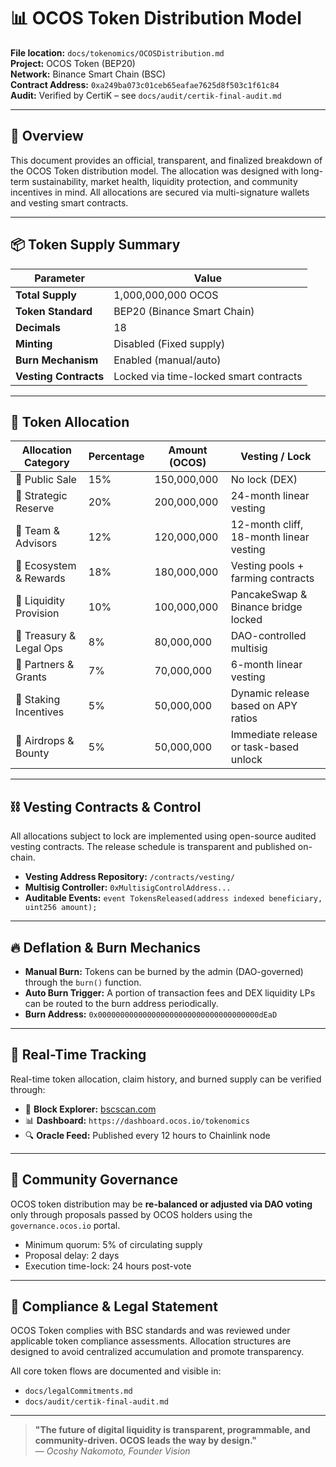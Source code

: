 # 📊 OCOS Token Distribution Model

**File location:** `docs/tokenomics/OCOSDistribution.md`  
**Project:** OCOS Token (BEP20)  
**Network:** Binance Smart Chain (BSC)  
**Contract Address:** `0xa249ba073c01ceb65eafae7625d8f503c1f61c84`  
**Audit:** Verified by CertiK – see `docs/audit/certik-final-audit.md`

---

## 🧩 Overview

This document provides an official, transparent, and finalized breakdown of the OCOS Token distribution model. The allocation was designed with long-term sustainability, market health, liquidity protection, and community incentives in mind. All allocations are secured via multi-signature wallets and vesting smart contracts.

---

## 📦 Token Supply Summary

| Parameter               | Value                |
|-------------------------|----------------------|
| **Total Supply**        | 1,000,000,000 OCOS   |
| **Token Standard**      | BEP20 (Binance Smart Chain) |
| **Decimals**            | 18                   |
| **Minting**             | Disabled (Fixed supply) |
| **Burn Mechanism**      | Enabled (manual/auto) |
| **Vesting Contracts**   | Locked via time-locked smart contracts |

---

## 🔄 Token Allocation

| Allocation Category     | Percentage | Amount (OCOS)      | Vesting / Lock |
|-------------------------|------------|--------------------|----------------|
| 🔹 Public Sale           | 15%        | 150,000,000        | No lock (DEX)  |
| 🔹 Strategic Reserve     | 20%        | 200,000,000        | 24-month linear vesting |
| 🔹 Team & Advisors       | 12%        | 120,000,000        | 12-month cliff, 18-month linear vesting |
| 🔹 Ecosystem & Rewards   | 18%        | 180,000,000        | Vesting pools + farming contracts |
| 🔹 Liquidity Provision   | 10%        | 100,000,000        | PancakeSwap & Binance bridge locked |
| 🔹 Treasury & Legal Ops  | 8%         | 80,000,000         | DAO-controlled multisig |
| 🔹 Partners & Grants     | 7%         | 70,000,000         | 6-month linear vesting |
| 🔹 Staking Incentives    | 5%         | 50,000,000         | Dynamic release based on APY ratios |
| 🔹 Airdrops & Bounty     | 5%         | 50,000,000         | Immediate release or task-based unlock |

---

## ⛓️ Vesting Contracts & Control

All allocations subject to lock are implemented using open-source audited vesting contracts. The release schedule is transparent and published on-chain.

- **Vesting Address Repository:** `/contracts/vesting/`
- **Multisig Controller:** `0xMultisigControlAddress...`
- **Auditable Events:** `event TokensReleased(address indexed beneficiary, uint256 amount);`

---

## 🔥 Deflation & Burn Mechanics

- **Manual Burn:** Tokens can be burned by the admin (DAO-governed) through the `burn()` function.
- **Auto Burn Trigger:** A portion of transaction fees and DEX liquidity LPs can be routed to the burn address periodically.
- **Burn Address:** `0x000000000000000000000000000000000000dEaD`

---

## 🧮 Real-Time Tracking

Real-time token allocation, claim history, and burned supply can be verified through:

- 🧭 **Block Explorer:** [bscscan.com](https://bscscan.com/token/0xa249ba073c01ceb65eafae7625d8f503c1f61c84)
- 📊 **Dashboard:** `https://dashboard.ocos.io/tokenomics`
- 🔍 **Oracle Feed:** Published every 12 hours to Chainlink node

---

## 🤝 Community Governance

OCOS token distribution may be **re-balanced or adjusted via DAO voting** only through proposals passed by OCOS holders using the `governance.ocos.io` portal.

- Minimum quorum: 5% of circulating supply
- Proposal delay: 2 days
- Execution time-lock: 24 hours post-vote

---

## 🧾 Compliance & Legal Statement

OCOS Token complies with BSC standards and was reviewed under applicable token compliance assessments. Allocation structures are designed to avoid centralized accumulation and promote transparency.

All core token flows are documented and visible in:
- `docs/legalCommitments.md`
- `docs/audit/certik-final-audit.md`

---

> **"The future of digital liquidity is transparent, programmable, and community-driven. OCOS leads the way by design."**  
> — _Ocoshy Nakomoto, Founder Vision_
